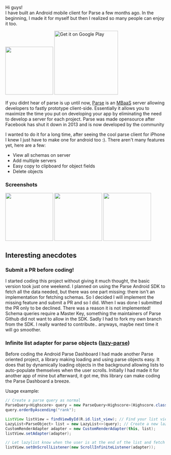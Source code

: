 Hi guys!  
I have built an Android mobile client for Parse a few months ago. In the beginning, I made it for myself but then I realized so many people can enjoy it too. 

<img src="https://github.com/bitterbit/Parse-Dashboard-Android/raw/master/imgs/parse_dashboard_android.png" height=150></img>
<a href='https://play.google.com/store/apps/details?id=com.galtashma.parsedashboard&utm_source=github&pcampaignid=MKT-Other-global-all-co-prtnr-py-PartBadge-Mar2515-1'> <img alt='Get it on Google Play' width=200 src='https://play.google.com/intl/en_us/badges/images/generic/en_badge_web_generic.png'/></a>

If you didnt hear of parse is up until now, [Parse](https://parseplatform.org/) is an [MBaaS](https://en.wikipedia.org/wiki/Mobile_backend_as_a_service) server allowing developers to fastly prototype client-side. 
Essentially it allows you to maximize the time you put on developing your app by eliminating the need to develop a server for each project. 
Parse was made opensource after Facebook has shut it down in 2013 and is now developed by the community

I wanted to do it for a long time, after seeing the cool parse client for iPhone I knew I just have to make one for android too :). There aren't many features yet, here are a few:
- View all schemas on server
- Add multiple servers 
- Easy copy to clipboard for object fields
- Delete objects

### Screenshots 
<img src="https://github.com/bitterbit/Parse-Dashboard-Android/raw/master/imgs/device-2018-03-18-224304.png" width=150></img>
<img src="https://github.com/bitterbit/Parse-Dashboard-Android/raw/master/imgs/device-2018-03-18-223646.png" width=150></img>
<img src="https://github.com/bitterbit/Parse-Dashboard-Android/raw/master/imgs/device-2018-03-18-223736.png" width=150></img>

## Interesting anecdotes

### Submit a PR before coding!
I started coding this project without giving it much thought, the basic version took just one weekend. 
I planned on using the Parse Android SDK to fetch all the data needed, but there was one part missing: there isn't an implementation for fetching schemas. 
So I decided I will implement the missing feature and submit a PR and so I did. When I was done I submitted the PR only to be declined.
There was a reason it is not implemented! Schema queries require a Master Key, something the maintainers of Parse Github did not want to allow in the SDK.
Sadly I had to fork my own branch from the SDK. I really wanted to contribute.. anyways, maybe next time it will go smoother.

### Infinite list adapter for parse objects ([lazy-parse](https://github.com/bitterbit/LazyParse))
Before coding the Android Parse Dashboard I had made another Parse oriented project, a library making loading and using parse objects easy. 
It does that by dynamically loading objects in the background allowing lists to auto-populate themselves when the user scrolls. 
Initially I had made it for another app of mine but afterward, it got me, this library can make coding the Parse Dashboard a breeze.

Usage example: 
``` java
// Create a parse query as normal
ParseQuery<Highscore> query = new ParseQuery<Highscore>(Highscore.class);
query.orderByAscending("rank"); 

ListView listView = findViewById(R.id.list_view); // Find your list view
LazyList<ParseObject> list = new LazyList<>(query); // Create a new lazy list with the Highscores query
CustomRenderAdapter adapter = new CustomRenderAdapter(this, list);
listView.setAdapter(adapter);

// Let lazylist know when the user is at the end of the list and fetch more objects
listView.setOnScrollListener(new ScrollInfiniteListener(adapter));
```
